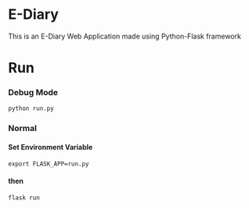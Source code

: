 # E-Diary
This is an E-Diary Web Application made using Python-Flask framework

# Run

### Debug Mode

    python run.py
    
### Normal

#### Set Environment Variable

    export FLASK_APP=run.py

#### then

    flask run
